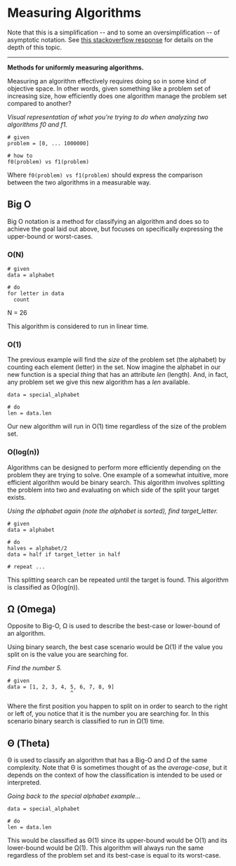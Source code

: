 # Measuring Algorithms

Note that this is a simplification -- and to some an oversimplification -- of asymptotic notation. See [this stackoverflow response](https://cs.stackexchange.com/a/61) for details on the depth of this topic.

<hr>

**Methods for uniformly measuring algorithms.**

Measuring an algorithm effectively requires doing so in some kind of objective space. In other words, given something like a problem set of increasing size, how efficiently does one algorithm manage the problem set compared to another?

*Visual representation of what you're trying to do when analyzing two algorithms f0 and f1.*
```
# given
problem = [0, ... 1000000]

# how to
f0(problem) vs f1(problem)
```

Where `f0(problem) vs f1(problem)` should express the comparison between the two algorithms in a measurable way.

## Big O

Big O notation is a method for classifying an algorithm and does so to achieve the goal laid out above, but focuses on specifically expressing the upper-bound or worst-cases.

### O(N)

```
# given
data = alphabet

# do
for letter in data
  count
```

N = 26

This algorithm is considered to run in linear time.

### O(1)

The previous example will find the *size* of the problem set (the alphabet) by counting each element (letter) in the set. Now imagine the alphabet in our new function is a special *thing* that has an attribute *len* (length). And, in fact, any problem set we give this new algorithm has a *len* available.

```
data = special_alphabet

# do
len = data.len
```

Our new algorithm will run in O(1) time regardless of the size of the problem set.

### O(log(n))

Algorithms can be designed to perform more efficiently depending on the problem they are trying to solve. One example of a somewhat intuitive, more efficient algorithm would be binary search. This algorithm involves splitting the problem into two and evaluating on which side of the split your target exists.

*Using the alphabet again (note the alphabet is sorted), find target_letter.*
```
# given
data = alphabet

# do
halves = alphabet/2
data = half if target_letter in half

# repeat ...
```

This splitting search can be repeated until the target is found. This algorithm is classified as O(log(n)).


## Ω (Omega)

Opposite to Big-O, Ω is used to describe the best-case or lower-bound of an algorithm.

Using binary search, the best case scenario would be Ω(1) if the value you split on is the value you are searching for.

*Find the number 5.*
```
# given
data = [1, 2, 3, 4, 5, 6, 7, 8, 9]
                    ^
```

Where the first position you happen to split on in order to search to the right or left of, you notice that it is the number you are searching for. In this scenario binary search is classified to run in Ω(1) time.


## Θ (Theta)

Θ is used to classify an algorithm that has a Big-O and Ω of the same complexity. Note that Θ is sometimes thought of as the *average-case*, but it depends on the context of how the classification is intended to be used or interpreted. 

*Going back to the special alphabet example...*
```
data = special_alphabet

# do
len = data.len
```

This would be classified as Θ(1) since its upper-bound would be O(1) and its lower-bound would be Ω(1). This algorithm will always run the same regardless of the problem set and its best-case is equal to its worst-case.
